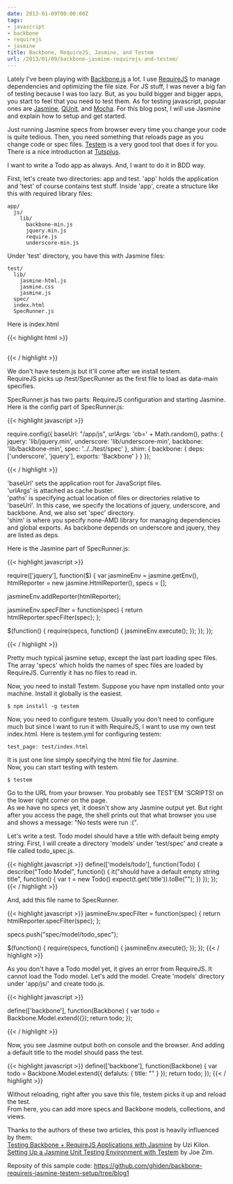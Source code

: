 ```yaml
---
date: 2013-01-09T00:00:00Z
tags:
- javascript
- backbone
- requirejs
- jasmine
title: Backbone, RequireJS, Jasmine, and Testem
url: /2013/01/09/backbone-jasmine-requirejs-and-testem/
---
```


Lately I've been playing with [Backbone.js](http://backbonejs.org) a lot. I use [RequireJS]() to manage dependencies and optimizing the file size. For JS stuff, I was never a big fan of testing because I was too lazy. But, as you build bigger and bigger apps, you start to feel that you need to test them. As for testing javascript, popular ones are [Jasmine](http://pivotal.github.com/jasmine/), [QUnit](http://qunitjs.com/), and [Mocha](http://visionmedia.github.com/mocha/). For this blog post, I will use Jasmine and explain how to setup and get started.

Just running Jasmine specs from browser every time you change your code is quite tedious. Then, you need something that reloads page as you change code or spec files. [Testem](https://github.com/airportyh/testem) is a very good tool that does it for you. There is a nice introduction at [Tutsplus](http://net.tutsplus.com/tutorials/javascript-ajax/make-javascript-testing-fun-with-testem/).

I want to write a Todo app as always. And, I want to do it in BDD way.

First, let's create two directories: app and test.
'app' holds the application and 'test' of course contains test stuff.
Inside 'app', create a structure like this with required library files:

    app/
      js/
        lib/
          backbone-min.js
          jquery.min.js
          require.js
          underscore-min.js

Under 'test' directory, you have this with Jasmine files:

    test/
      lib/
        jasmine-html.js
        jasmine.css
        jasmine.js
      spec/
      index.html
      SpecRunner.js

Here is index.html

{{< highlight html >}}

<!doctype html>
<html lang="en">
<head>
  <meta charset="UTF-8">
  <title>Jasmine Spec Runner</title>
  <link rel="stylesheet" href="/test/lib/jasmine.css">
</head>
<body>
  <div id="sandbox" style="overflow:hidden; height:1px;"></div>
  <script src="/test/lib/jasmine.js"></script>
  <script src="/test/lib/jasmine-html.js"></script>
  <script src="/testem.js"></script>
  <script src="/app/js/lib/require.js" data-main="/test/SpecRunner"></script>
</body>
</html>

{{< / highlight >}}

We don't have testem.js but it'll come after we install testem.  
RequireJS picks up /test/SpecRunner as the first file to load as data-main specifies.  

SpecRunner.js has two parts: RequireJS configuration and starting Jasmine.
Here is the config part of SpecRunner.js:

{{< highlight javascript >}}

require.config({
  baseUrl: "/app/js",
  urlArgs: 'cb=' + Math.random(),
  paths: {
    jquery: 'lib/jquery.min',
    underscore: 'lib/underscore-min',
    backbone: 'lib/backbone-min',
    spec: '../../test/spec'
  },
  shim: {
    backbone: {
      deps: ['underscore', 'jquery'],
      exports: 'Backbone'
    }
  }
});

{{< / highlight >}}

'baseUrl' sets the application root for JavaScript files.  
'urlArgs' is attached as cache buster.  
'paths' is specifying actual location of files or directories relative to 'baseUrl'. In this case, we specify the locations of jquery, underscore, and backbone. And, we also set 'spec' directory.  
'shim' is where you specify none-AMD library for managing dependencies and global exports. As backbone depends on underscore and jquery, they are listed as deps.  

Here is the Jasmine part of SpecRunner.js:

{{< highlight javascript >}}

require(['jquery'], function($) {
  var jasmineEnv = jasmine.getEnv(),
      htmlReporter = new jasmine.HtmlReporter(),
      specs = [];
        
  jasmineEnv.addReporter(htmlReporter);

  jasmineEnv.specFilter = function(spec) {
    return htmlReporter.specFilter(spec);
  };

  $(function() {
    require(specs, function() {
      jasmineEnv.execute();
    });
  });
});

{{< / highlight >}}

Pretty much typical jasmine setup, except the last part loading spec files. The array 'specs' which holds the names of spec files are loaded by RequireJS. Currently it has no files to read in.  

Now, you need to install Testem. Suppose you have npm installed onto your machine. Install it globally is the easiest.

    $ npm install -g testem

Now, you need to configure testem. Usually you don't need to configure much but since I want to run it with RequireJS, I want to use my own test index.html. Here is testem.yml for configuring testem:

    test_page: test/index.html

It is just one line simply specifying the html file for Jasmine.  
Now, you can start testing with testem.

    $ testem

Go to the URL from your browser.
You probably see TEST'EM 'SCRIPTS! on the lower right corner on the page.  
As we have no specs yet, it doesn't show any Jasmine output yet. But right after you access the page, the shell prints out that what browser you use and shows a message: "No tests were run :(".

Let's write a test.
Todo model should have a title with default being empty string.
First, I will create a directory 'models' under 'test/spec' and create a file called todo_spec.js.

{{< highlight javascript >}}
define(['models/todo'], function(Todo) {
  describe("Todo Model", function() {
    it("should have a default empty string title", function() {
      var t = new Todo()
      expect(t.get('title')).toBe("");
    })
  });
});
{{< / highlight >}}

And, add this file name to SpecRunner.

{{< highlight javascript >}}
  jasmineEnv.specFilter = function(spec) {
    return htmlReporter.specFilter(spec);
  };

  specs.push("spec/model/todo_spec");

  $(function() {
    require(specs, function() {
      jasmineEnv.execute();
    });
  });
{{< / highlight >}}

As you don't have a Todo model yet, it gives an error from RequireJS. It cannot load the Todo model.
Let's add the model. Create 'models' directory under 'app/js/' and create todo.js.

{{< highlight javascript >}}

define(['backbone'], function(Backbone) {
  var todo = Backbone.Model.extend({});
  return todo;
});

{{< / highlight >}}

Now, you see Jasmine output both on console and the browser.
And adding a default title to the model should pass the test.

{{< highlight javascript >}}
define(['backbone'], function(Backbone) {
  var todo = Backbone.Model.extend({
    defaluts: {
      title: ""
    }
  });
  return todo;
});
{{< / highlight >}}

Without reloading, right after you save this file, testem picks it up and reload the test.  
From here, you can add more specs and Backbone models, collections, and views.

Thanks to the authors of these two articles, this post is heavily influenced by them:  
[Testing Backbone + RequireJS Applications with Jasmine](http://kilon.org/blog/2012/08/testing-backbone-requirejs-applications-with-jasmine/) by Uzi Kilon.  
[Setting Up a Jasmine Unit Testing Environment with Testem](http://www.joezimjs.com/javascript/setting-up-a-jasmine-unit-testing-environment-with-testem/) by Joe Zim.

Reposity of this sample code:
<https://github.com/ghiden/backbone-requirejs-jasmine-testem-setup/tree/blog1>


